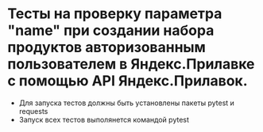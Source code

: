 ﻿# Тесты на проверку параметра "name" при создании набора продуктов авторизованным пользователем в Яндекс.Прилавке с помощью API Яндекс.Прилавок.
- Для запуска тестов должны быть установлены пакеты pytest и requests
- Запуск всех тестов выполянется командой pytest
